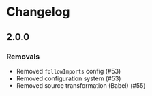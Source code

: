# Changelog

## 2.0.0

### Removals 

- Removed `followImports` config (#53)
- Removed configuration system (#53)
- Removed source transformation (Babel) (#55)
